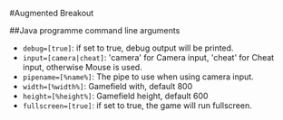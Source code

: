 #Augmented Breakout

##Java programme command line arguments
* `debug=[true]`: if set to true, debug output will be printed.
* `input=[camera|cheat]`: 'camera' for Camera input, 'cheat' for Cheat input, otherwise Mouse is 
used.
* `pipename=[%name%]`: The pipe to use when using camera input.
* `width=[%width%]`: Gamefield with, default 800
* `height=[%height%]`: Gamefield height, default 600
* `fullscreen=[true]`: if set to true, the game will run fullscreen.
 